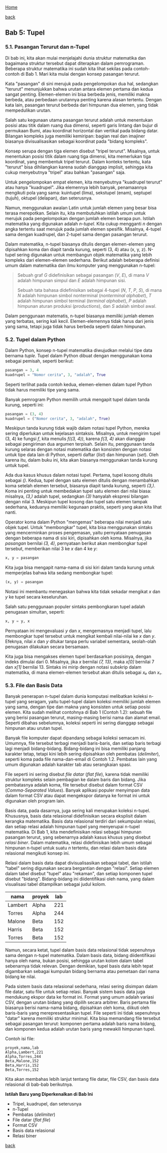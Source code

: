 [Home](../)

[back](./)

## Bab 5: Tupel

### 5.1. Pasangan Terurut dan n-Tupel

Di bab ini, kita akan mulai menjelajahi dunia struktur matematika dan bagaimana struktur tersebut dapat diterapkan dalam pemrograman. Beberapa struktur matematika ini sudah kita lihat sekilas pada contoh-contoh di Bab 1. Mari kita mulai dengan konsep pasangan terurut.

Kata "pasangan" di sini merujuk pada pengelompokan dua hal, sedangkan "terurut" menunjukkan bahwa urutan antara elemen pertama dan kedua sangat penting. Elemen-elemen ini bisa berbeda jenis, memiliki makna berbeda, atau perbedaan urutannya penting karena alasan tertentu. Dengan kata lain, pasangan terurut berbeda dari himpunan dua elemen, yang tidak mempedulikan urutan.

Salah satu kegunaan utama pasangan terurut adalah untuk menentukan posisi atau titik dalam ruang dua dimensi, seperti garis lintang dan bujur di permukaan Bumi, atau koordinat horizontal dan vertikal pada bidang datar. Bilangan kompleks juga memiliki kemiripan: bagian real dan imajiner biasanya divisualisasikan sebagai koordinat pada "bidang kompleks".

Konsep serupa dengan tiga elemen disebut "tripel terurut". Misalnya, untuk menentukan posisi titik dalam ruang tiga dimensi, kita memerlukan tiga koordinat, yang membentuk tripel terurut. Dalam konteks tertentu, kata "terurut" bisa dihilangkan karena sudah dianggap implisit, sehingga kita cukup menyebutnya "tripel" atau bahkan "pasangan" saja.

Untuk pengelompokan empat elemen, kita menyebutnya "kuadrupel terurut" atau hanya "kuadrupel". Jika elemennya lebih banyak, penamaannya mengikuti pola yang sama: kuintupel (lima), sekstupel (enam), septupel (tujuh), oktupel (delapan), dan seterusnya.

Namun, menggunakan awalan Latin untuk jumlah elemen yang besar bisa terasa merepotkan. Selain itu, kita membutuhkan istilah umum untuk merujuk pada pengelompokan dengan jumlah elemen berapa pun. Istilah matematika yang digunakan adalah *n-tupel*. Kita cukup mengganti *n* dengan angka tertentu saat merujuk pada jumlah elemen spesifik. Misalnya, 4-tupel sama dengan kuadrupel, dan 2-tupel sama dengan pasangan terurut.

Dalam matematika, n-tupel biasanya ditulis dengan elemen-elemen yang dipisahkan koma dan diapit tanda kurung, seperti (3, 4) atau (x, y, z). N-tupel sering digunakan untuk membangun objek matematika yang lebih kompleks dari elemen-elemen sederhana. Berikut adalah beberapa definisi umum dalam matematika dan ilmu komputer yang menggunakan n-tupel:

>Sebuah graf *G* didefinisikan sebagai pasangan (*V*, *E*), di mana *V* adalah himpunan simpul dan *E* adalah himpunan sisi.
>
>Sebuah tata bahasa didefinisikan sebagai 4-tupel (*N*, *T*, *P*, *S*), di mana *N* adalah himpunan simbol nonterminal (*nonterminal alphabet*), *T* adalah himpunan simbol terminal (*terminal alphabet*), *P* adalah himpunan aturan produksi (*productions*), dan *S* adalah simbol awal.

Dalam penggunaan matematis, n-tupel biasanya memiliki jumlah elemen yang terbatas, sering kali kecil. Elemen-elemennya tidak harus dari jenis yang sama, tetapi juga tidak harus berbeda seperti dalam himpunan.

### 5.2. Tupel dalam Python

Dalam Python, konsep n-tupel matematika diwujudkan melalui tipe data bernama *tuple*. Tupel dalam Python dibuat dengan menggunakan koma sebagai pemisah, seperti berikut:

```python
pasangan = 3, 4
kuadrupel = "Nomor cerita", 3, "adalah", True
```

Seperti terlihat pada contoh kedua, elemen-elemen dalam tupel Python tidak harus memiliki tipe yang sama.

Banyak pemrogram Python memilih untuk mengapit tupel dalam tanda kurung, seperti ini:

```python
pasangan = (3, 4)
kuadrupel = ("Nomor cerita", 3, "adalah", True)
```

Meskipun tanda kurung tidak wajib dalam notasi tupel Python, mereka sering diperlukan untuk kejelasan sintaksis. Misalnya, untuk mengirim tupel (3, 4) ke fungsi *f*, kita menulis *f((3, 4))*, karena *f(3, 4)* akan dianggap sebagai pengiriman dua argumen terpisah. Selain itu, penggunaan tanda kurung selaras dengan notasi matematika dan konsisten dengan notasi untuk tipe data lain di Python, seperti daftar (*list*) dan himpunan (*set*). Oleh karena itu, dalam buku ini, kita akan biasanya menggunakan tanda kurung untuk tupel.

Ada dua kasus khusus dalam notasi tupel. Pertama, tupel kosong ditulis sebagai *()*. Kedua, tupel dengan satu elemen ditulis dengan menambahkan koma setelah elemen tersebut, biasanya diapit tanda kurung, seperti *(3,)*. Koma ini penting untuk membedakan tupel satu elemen dari nilai biasa: misalnya, *(3,)* adalah tupel, sedangkan *(3)* hanyalah ekspresi bilangan dengan nilai 3. Meskipun tupel kosong dan tupel satu elemen tampak sederhana, keduanya memiliki kegunaan praktis, seperti yang akan kita lihat nanti.

Operator koma dalam Python "mengemas" beberapa nilai menjadi satu objek tupel. Untuk "membongkar" tupel, kita bisa menggunakan sintaks yang mencerminkan proses pengemasan, yaitu pernyataan penugasan dengan beberapa nama di sisi kiri, dipisahkan oleh koma. Misalnya, jika *pasangan* bernilai *(3, 4)*, pernyataan berikut akan membongkar tupel tersebut, memberikan nilai 3 ke *x* dan 4 ke *y*:

```python
x, y = pasangan
```

Kita juga bisa mengapit nama-nama di sisi kiri dalam tanda kurung untuk memperjelas bahwa kita sedang membongkar tupel:

```python
(x, y) = pasangan
```

Notasi ini membantu menegaskan bahwa kita tidak sekadar mengikat *x* dan *y* ke tupel secara keseluruhan.

Salah satu penggunaan populer sintaks pembongkaran tupel adalah penugasan simultan, seperti:

```python
x, y = y, x
```

Pernyataan ini mengevaluasi *y* dan *x*, mengemasnya menjadi tupel, lalu membongkar tupel tersebut untuk mengikat kembali nilai-nilai ke *x* dan *y*. Efeknya, nilai *x* dan *y* ditukar tanpa perlu variabel sementara, seolah-olah penugasan dilakukan secara bersamaan.

Kita juga bisa mengakses elemen tupel berdasarkan posisinya, dengan indeks dimulai dari 0. Misalnya, jika *x* bernilai *(7, 13)*, maka *x[0]* bernilai 7 dan *x[1]* bernilai 13. Sintaks ini mirip dengan notasi subskrip dalam matematika, di mana elemen-elemen tersebut akan ditulis sebagai *x₀* dan *x₁*.

### 5.3. File dan Basis Data

Banyak penerapan n-tupel dalam dunia komputasi melibatkan koleksi n-tupel yang seragam, yaitu tupel-tupel dalam koleksi memiliki jumlah elemen yang sama, dengan tipe dan makna yang konsisten untuk setiap posisi elemen. Kita sudah melihat contohnya di Bab 1 (Contoh 1.2): sebuah file yang berisi pasangan terurut, masing-masing berisi nama dan alamat email. Seperti dibahas sebelumnya, koleksi seperti ini sering dianggap sebagai himpunan atau urutan tupel.

Banyak file komputer dapat dipandang sebagai koleksi semacam ini. Umumnya, file tersebut terbagi menjadi baris-baris, dan setiap baris terbagi lagi menjadi bidang-bidang. Bidang-bidang ini bisa memiliki panjang karakter tetap, tetapi kini lebih sering dipisahkan oleh pembatas (*delimiter*), seperti koma pada file nama-dan-email di Contoh 1.2. Pembatas lain yang umum digunakan adalah karakter tab atau serangkaian spasi.

File seperti ini sering disebut *file datar* (*flat file*), karena tidak memiliki struktur kompleks selain pembagian ke dalam baris dan bidang. Jika pembatasnya adalah koma, file tersebut disebut dalam format CSV (*Comma-Separated Values*). Banyak aplikasi populer menyimpan data dalam format CSV atau dapat mengekspor datanya ke format ini untuk digunakan oleh program lain.

Basis data, pada dasarnya, juga sering kali merupakan koleksi n-tupel. Khususnya, basis data relasional didefinisikan secara eksplisit dalam kerangka matematika. Basis data relasional terdiri dari sekumpulan relasi, dan setiap relasi adalah himpunan tupel yang menyerupai n-tupel matematika. Di Bab 1, kita mendefinisikan relasi sebagai himpunan pasangan terurut, yang sebenarnya adalah kasus khusus yang disebut *relasi biner*. Dalam matematika, relasi didefinisikan lebih umum sebagai himpunan n-tupel untuk suatu *n* tertentu, dan relasi dalam basis data relasional mengikuti konsep ini.

Relasi dalam basis data dapat divisualisasikan sebagai tabel, dan istilah "tabel" sering digunakan secara bergantian dengan "relasi". Setiap elemen dalam tabel disebut "tupel" atau "rekaman", dan setiap komponen tupel disebut "bidang". Bidang-bidang ini diidentifikasi oleh nama, yang dalam visualisasi tabel ditampilkan sebagai judul kolom.

| nama    | proyek | lab |
|---------|--------|-----|
| Lambert | Alpha  | 221 |
| Torres  | Alpha  | 244 |
| Malone  | Beta   | 152 |
| Harris  | Beta   | 152 |
| Torres  | Beta   | 152 |

Namun, secara ketat, tupel dalam basis data relasional tidak sepenuhnya sama dengan n-tupel matematika. Dalam basis data, bidang diidentifikasi hanya oleh nama, bukan posisi, sehingga urutan kolom dalam tabel sebenarnya tidak relevan. Dengan demikian, tupel basis data lebih tepat digambarkan sebagai kumpulan bidang bernama atau pemetaan dari nama bidang ke nilai.

Pada sistem basis data relasional sederhana, relasi sering disimpan dalam file datar, satu file untuk setiap relasi. Banyak sistem basis data juga mendukung ekspor data ke format ini. Format yang umum adalah variasi CSV, dengan urutan bidang yang dipilih secara arbitrer. Baris pertama file biasanya berisi nama-nama bidang, dipisahkan oleh koma, diikuti oleh baris-baris yang merepresentasikan tupel. File seperti ini tidak sepenuhnya "datar" karena memiliki struktur minimal. Kita bisa memandang file tersebut sebagai pasangan terurut: komponen pertama adalah baris nama bidang, dan komponen kedua adalah urutan baris yang mewakili himpunan tupel.

Contoh isi file:

```
proyek,nama,lab
Alpha,Lambert,221
Alpha,Torres,244
Beta,Malone,152
Beta,Harris,152
Beta,Torres,152
```

Kita akan membahas lebih lanjut tentang file datar, file CSV, dan basis data relasional di bab-bab berikutnya.

**Istilah Baru yang Diperkenalkan di Bab Ini**  
- Tripel, kuadrupel, dan seterusnya  
- n-Tupel  
- Pembatas (*delimiter*)  
- File datar (*flat file*)  
- Format CSV  
- Basis data relasional  
- Relasi biner  

[back](./)
